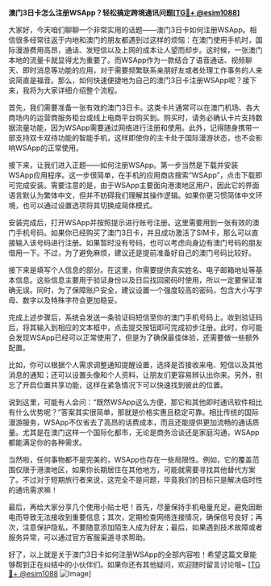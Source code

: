 **澳门3日卡怎么注册WSApp？轻松搞定跨境通讯问题[[TG💪+ @esim1088](https://t.me/s/esim1088)]**

大家好，今天咱们聊聊一个非常实用的话题——澳门3日卡如何注册WSApp。相信很多经常往返于内地和澳门的朋友都遇到过这样的烦恼：在澳门使用手机时，国际漫游费用高昂，通话、发短信以及上网的成本让人望而却步。这时候，一张澳门本地的流量卡就显得尤为重要了。而WSApp作为一款结合了语音通话、视频聊天、即时消息等功能的应用，对于需要频繁联系亲朋好友或者处理工作事务的人来说简直是福音。那么，如何快速便捷地为自己的澳门3日卡注册WSApp呢？接下来，我将为大家详细介绍整个流程。

首先，我们需要准备一张有效的澳门3日卡。这类卡片通常可以在澳门机场、各大商场内的运营商服务柜台或线上电商平台购买到。购买时，请务必确认卡片支持数据流量功能，因为WSApp需要通过网络进行注册和使用。此外，记得随身携带一部支持双卡双待功能的智能手机，这样即使你的主卡处于国际漫游状态，也不会影响WSApp的正常使用。

接下来，让我们进入正题——如何注册WSApp。第一步当然是下载并安装WSApp应用程序。这一步很简单，在手机的应用商店搜索“WSApp”，点击下载即可完成安装。需要注意的是，由于WSApp主要面向港澳地区用户，因此它的界面语言默认为繁体中文，但并不妨碍我们理解其操作逻辑。如果你更习惯简体中文环境，也可以通过设置选项将其切换成简体模式。

安装完成后，打开WSApp并按照提示进行账号注册。这里需要用到一张有效的澳门手机号码。如果你已经购买了澳门3日卡，并且成功激活了SIM卡，那么可以直接输入该号码进行注册。如果暂时没有号码，也可以考虑向身边有澳门号码的朋友借用一下。不过，为了避免麻烦，建议还是提前准备好自己的澳门号码比较好。

接下来是填写个人信息的部分。在这里，你需要提供真实姓名、电子邮箱地址等基本信息。这些信息主要用于验证身份以及日后找回密码时使用，所以一定要保证准确无误。同时，为了保障账户安全，建议设置一个强度较高的密码，包含大小写字母、数字以及特殊字符会更加稳妥。

完成上述步骤后，系统会发送一条验证码短信至你的澳门手机号码上。收到验证码后，将其输入到相应的文本框中，点击提交按钮即可完成初步注册。此时，你可能会发现WSApp已经可以正常使用了，但是为了确保最佳体验，还需要做一些额外配置。

比如，你可以根据个人需求调整通知提醒设置，选择是否接收来电、短信以及其他消息的通知；还可以设置头像和个人资料，让朋友们更容易辨认出你来。另外，别忘了开启位置共享功能，这样在紧急情况下可以快速找到彼此的位置。

说到这里，可能有人会问：“既然WSApp这么方便，那它和其他即时通讯软件相比有什么优势呢？”答案其实很简单，那就是价格实惠且稳定可靠。相比传统的国际漫游服务，WSApp不仅省去了高昂的话费成本，而且还能提供更加流畅的通话质量。尤其是在澳门这样一个国际化都市，无论是商务洽谈还是家庭沟通，WSApp都能满足你的各种需求。

当然啦，任何事物都不是完美的，WSApp也存在一些局限性。例如，它的覆盖范围仅限于港澳地区，如果你长期居住在其他地方，可能就需要寻找其他替代方案了。不过对于短期旅行者来说，这完全不是问题，毕竟我们的目标只是解决临时性的通讯需求嘛！

最后，再给大家分享几个使用小贴士吧！首先，尽量保持手机电量充足，避免因断电而导致无法接收到重要信息；其次，定期检查网络连接情况，确保信号良好；再次，注意保护隐私，不要随意添加陌生人成为好友；最后，如果遇到技术故障或者服务异常，可以通过官方客服渠道寻求帮助。

好了，以上就是关于澳门3日卡如何注册WSApp的全部内容啦！希望这篇文章能够帮到正在纠结中的小伙伴们。如果你还有其他疑问，欢迎随时留言讨论哦~ [[TG💪+ @esim1088](https://t.me/s/esim1088) ![Image](https://i.postimg.cc/4NQfJmqS/Snipaste-2025-05-13-00-14-12.png)]